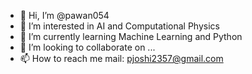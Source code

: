 - 👋 Hi, I’m @pawan054
- 👀 I’m interested in AI and Computational Physics
- 🌱 I’m currently learning Machine Learning and Python
- 💞️ I’m looking to collaborate on ...
- 📫 How to reach me mail: pjoshi2357@gmail.com

<!---
pawan054/pawan054 is a ✨ special ✨ repository because its `README.md` (this file) appears on your GitHub profile.
You can click the Preview link to take a look at your changes.
--->
